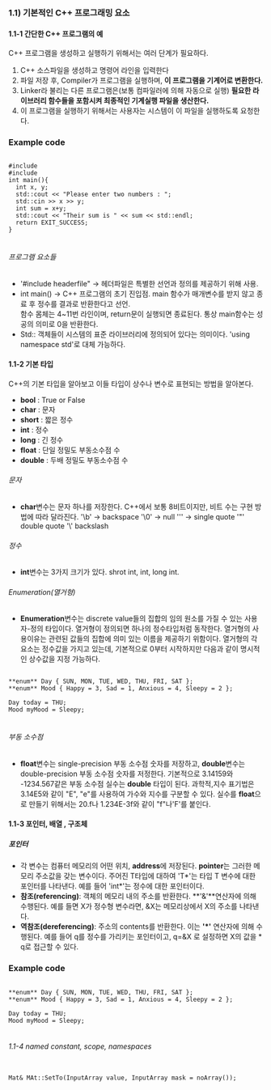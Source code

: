 ### 1.1) 기본적인 C++ 프로그래밍 요소


#### 1.1-1 간단한 C++ 프로그램의 예
C++ 프로그램을 생성하고 실행하기 위해서는 여러 단계가 필요하다.
1) C++ 소스파일을 생성하고 명령어 라인을 입력한다
2) 파일 저장 후, Compiler가 프로그램을 실행하며, **이 프로그램을 기계어로 변환한다.**
3) Linker라 불리는 다른 프로그램은(보통 컴파일러에 의해 자동으로 실행) **필요한 라이브러리 함수들을 포함시켜 최종적인 기계실행 파일을 생산한다.**
4) 이 프로그램을 실행하기 위해서는 사용자는 시스템이 이 파일을 실행하도록 요청한다.

### Example code
<pre>
<code>
#include <cstdlib>
#include <iostream>
int main(){
  int x, y;
  std::cout << "Please enter two numbers : ";
  std::cin >> x >> y;
  int sum = x+y;
  std::cout << "Their sum is " << sum << std::endl;
  return EXIT_SUCCESS;
}
</code>
</pre>

###### 프로그램 요소들
* '#include headerfile" -> 헤더파일은 특별한 선언과 정의를 제공하기 위해 사용.</br>
* int main() -> C++ 프로그램의 초기 진입점. main 함수가 매개변수를 받지 않고 종료 후 정수를 결과로 반환한다고 선언. </br>
함수 몸체는 4~11번 라인이며, return문이 실행되면 종료된다. 통상 main함수는 성공의 의미로 0을 반환한다. </br>
* Std:: 객체들이 시스템의 표준 라이브러리에 정의되어 있다는 의미이다. 'using namespace std'로 대체 가능하다.



#### 1.1-2 기본 타입
C++의 기본 타입을 알아보고 이들 타입이 상수나 변수로 표현되는 방법을 알아본다.

* **bool** : True or False
* **char** : 문자
* **short** : 짧은 정수 
* **int** : 정수
* **long** : 긴 정수
* **float** : 단일 정밀도 부동소수점 수
* **double** : 두배 정밀도 부동소수점 수

###### 문자
* **char**변수는 문자 하나를 저장한다. C++에서 보통 8비트이지만, 비트 수는 구현 방법에 따라 달라진다.
 '\b' -> backspace  '\0' -> null  '\'' -> single quote  '\"' double quote  '\\' backslash
###### 정수
* **int**변수는 3가지 크기가 있다. shrot int, int, long int. 
###### Enumeration(열거형)
* **Enumeration**변수는 discrete value들의 집합의 임의 원소를 가질 수 있는 사용자-정의 타입이다. 열거형이 정의되면 하나의 정수타입처럼 동작한다. 열거형의 사용이유는 관련된 값들의 집합에 의미 있는 이름을 제공하기 위함이다. 열거형의 각 요소는 정수값을 가지고 있는데, 기본적으로 0부터 시작하지만 다음과 같이 명시적인 상수값을 지정 가능하다.
<pre>
<code>
**enum** Day { SUN, MON, TUE, WED, THU, FRI, SAT };
**enum** Mood { Happy = 3, Sad = 1, Anxious = 4, Sleepy = 2 };

Day today = THU;
Mood myMood = Sleepy;
</code>
</pre>
###### 부동 소수점
* **float**변수는 single-precision 부동 소수점 숫자를 저장하고, **double**변수는 double-precision 부동 소수점 숫자를 저정한다. 기본적으로 3.14159와 -1234.567같은 부동 소수점 실수는 **double** 타입이 된다. 과학적,지수 표기법은 3.14E5와 같이 "E", "e"를 사용하여 가수와 지수를 구분할 수 있다. 실수를 **float**으로 만들기 위해서는 20.f나 1.234E-3f와 같이 "f"나'F'를 붙인다.

#### 1.1-3 포인터, 배열 , 구조체

##### 포인터
* 각 변수는 컴퓨터 메모리의 어떤 위치, **address**에 저장된다. **pointer**는 그러한 메모리 주소값을 갖는 변수이다. 주어진 T타입에 대하여 'T*'는 타입 T 변수에 대한 포인터를 나타낸다. 예를 들어 'int*'는 정수에 대한 포인터이다.
* **참조(referencing)**: 객체의 메모리 내의 주소를 반환한다. **'&'**연산자에 의해 수행된다. 예를 들면 X가 정수형 변수라면, &X는 메모리상에서 X의 주소를 나타낸다.
* **역참조(dereferencing)**: 주소의 contents를 반환한다. 이는 **'*'** 연산자에 의해 수행된다. 예를 들어 q를 정수를 가리키는 포인터이고, q=&X 로 설정하면 X의 값을 * q로 접근할 수 있다.
### Example code
<pre>
<code>
**enum** Day { SUN, MON, TUE, WED, THU, FRI, SAT };
**enum** Mood { Happy = 3, Sad = 1, Anxious = 4, Sleepy = 2 };

Day today = THU;
Mood myMood = Sleepy;
</code>
</pre>
###### 1.1-4 named constant, scope, namespaces

<pre>
<code>
Mat& MAt::SetTo(InputArray value, InputArray mask = noArray());
</code>
</pre>
